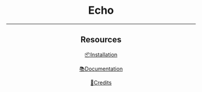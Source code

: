 <div align="center">

# Echo

<hr>

## Resources
[📦Installation](https://monke-mob.github.io/echo/tutorials/#installation)

[📚Documentation](https://monke-mob.github.io/echo/tutorials/)

[🧑Credits](#credits)

</div>